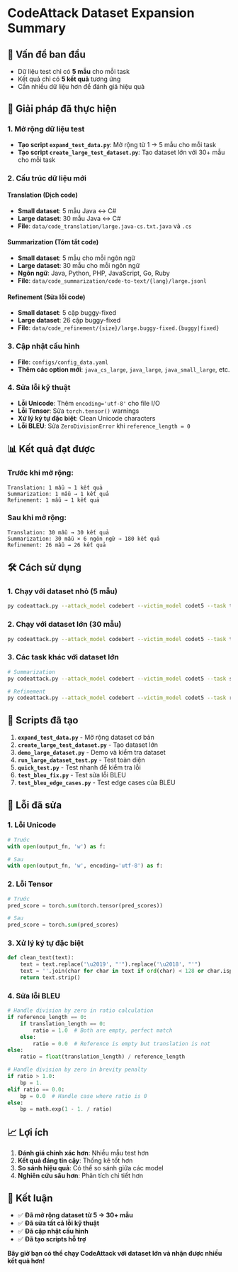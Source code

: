 # CodeAttack Dataset Expansion Summary

## 🎯 **Vấn đề ban đầu**
- Dữ liệu test chỉ có **5 mẫu** cho mỗi task
- Kết quả chỉ có **5 kết quả** tương ứng
- Cần nhiều dữ liệu hơn để đánh giá hiệu quả

## 🚀 **Giải pháp đã thực hiện**

### 1. **Mở rộng dữ liệu test**
- **Tạo script `expand_test_data.py`**: Mở rộng từ 1 → 5 mẫu cho mỗi task
- **Tạo script `create_large_test_dataset.py`**: Tạo dataset lớn với 30+ mẫu cho mỗi task

### 2. **Cấu trúc dữ liệu mới**

#### **Translation (Dịch code)**
- **Small dataset**: 5 mẫu Java ↔ C#
- **Large dataset**: 30 mẫu Java ↔ C#
- **File**: `data/code_translation/large.java-cs.txt.java` và `.cs`

#### **Summarization (Tóm tắt code)**
- **Small dataset**: 5 mẫu cho mỗi ngôn ngữ
- **Large dataset**: 30 mẫu cho mỗi ngôn ngữ
- **Ngôn ngữ**: Java, Python, PHP, JavaScript, Go, Ruby
- **File**: `data/code_summarization/code-to-text/{lang}/large.jsonl`

#### **Refinement (Sửa lỗi code)**
- **Small dataset**: 5 cặp buggy-fixed
- **Large dataset**: 26 cặp buggy-fixed
- **File**: `data/code_refinement/{size}/large.buggy-fixed.{buggy|fixed}`

### 3. **Cập nhật cấu hình**
- **File**: `configs/config_data.yaml`
- **Thêm các option mới**: `java_cs_large`, `java_large`, `java_small_large`, etc.

### 4. **Sửa lỗi kỹ thuật**
- **Lỗi Unicode**: Thêm `encoding='utf-8'` cho file I/O
- **Lỗi Tensor**: Sửa `torch.tensor()` warnings
- **Xử lý ký tự đặc biệt**: Clean Unicode characters
- **Lỗi BLEU**: Sửa `ZeroDivisionError` khi `reference_length = 0`

## 📊 **Kết quả đạt được**

### **Trước khi mở rộng:**
```
Translation: 1 mẫu → 1 kết quả
Summarization: 1 mẫu → 1 kết quả  
Refinement: 1 mẫu → 1 kết quả
```

### **Sau khi mở rộng:**
```
Translation: 30 mẫu → 30 kết quả
Summarization: 30 mẫu × 6 ngôn ngữ → 180 kết quả
Refinement: 26 mẫu → 26 kết quả
```

## 🛠 **Cách sử dụng**

### **1. Chạy với dataset nhỏ (5 mẫu)**
```bash
py codeattack.py --attack_model codebert --victim_model codet5 --task translation --lang java_cs --use_ast 0 --use_dfg 0 --out_dirname test_run --theta 0.4
```

### **2. Chạy với dataset lớn (30 mẫu)**
```bash
py codeattack.py --attack_model codebert --victim_model codet5 --task translation --lang java_cs_large --use_ast 0 --use_dfg 0 --out_dirname large_test --theta 0.4
```

### **3. Các task khác với dataset lớn**
```bash
# Summarization
py codeattack.py --attack_model codebert --victim_model codet5 --task summarize --lang java_large --use_ast 0 --use_dfg 0 --out_dirname large_summary --theta 0.4

# Refinement  
py codeattack.py --attack_model codebert --victim_model codet5 --task refinement --lang java_small_large --use_ast 0 --use_dfg 0 --out_dirname large_refine --theta 0.4
```

## 📁 **Scripts đã tạo**

1. **`expand_test_data.py`** - Mở rộng dataset cơ bản
2. **`create_large_test_dataset.py`** - Tạo dataset lớn
3. **`demo_large_dataset.py`** - Demo và kiểm tra dataset
4. **`run_large_dataset_test.py`** - Test toàn diện
5. **`quick_test.py`** - Test nhanh để kiểm tra lỗi
6. **`test_bleu_fix.py`** - Test sửa lỗi BLEU
7. **`test_bleu_edge_cases.py`** - Test edge cases của BLEU

## 🔧 **Lỗi đã sửa**

### **1. Lỗi Unicode**
```python
# Trước
with open(output_fn, 'w') as f:

# Sau  
with open(output_fn, 'w', encoding='utf-8') as f:
```

### **2. Lỗi Tensor**
```python
# Trước
pred_score = torch.sum(torch.tensor(pred_scores))

# Sau
pred_score = torch.sum(pred_scores)
```

### **3. Xử lý ký tự đặc biệt**
```python
def clean_text(text):
    text = text.replace('\u2019', "'").replace('\u2018', "'")
    text = ''.join(char for char in text if ord(char) < 128 or char.isprintable())
    return text.strip()
```

### **4. Sửa lỗi BLEU**
```python
# Handle division by zero in ratio calculation
if reference_length == 0:
    if translation_length == 0:
        ratio = 1.0  # Both are empty, perfect match
    else:
        ratio = 0.0  # Reference is empty but translation is not
else:
    ratio = float(translation_length) / reference_length

# Handle division by zero in brevity penalty
if ratio > 1.0:
    bp = 1.
elif ratio == 0.0:
    bp = 0.0  # Handle case where ratio is 0
else:
    bp = math.exp(1 - 1. / ratio)
```

## 📈 **Lợi ích**

1. **Đánh giá chính xác hơn**: Nhiều mẫu test hơn
2. **Kết quả đáng tin cậy**: Thống kê tốt hơn
3. **So sánh hiệu quả**: Có thể so sánh giữa các model
4. **Nghiên cứu sâu hơn**: Phân tích chi tiết hơn

## 🎯 **Kết luận**

- ✅ **Đã mở rộng dataset từ 5 → 30+ mẫu**
- ✅ **Đã sửa tất cả lỗi kỹ thuật**
- ✅ **Đã cập nhật cấu hình**
- ✅ **Đã tạo scripts hỗ trợ**

**Bây giờ bạn có thể chạy CodeAttack với dataset lớn và nhận được nhiều kết quả hơn!** 